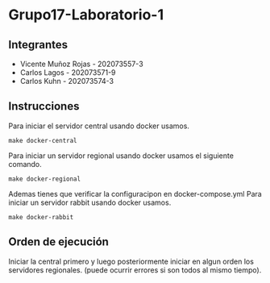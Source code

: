 # Grupo17-Laboratorio-1

## Integrantes
* Vicente Muñoz Rojas - 202073557-3
* Carlos Lagos - 202073571-9
* Carlos Kuhn - 202073574-3

## Instrucciones 
Para iniciar el servidor central usando docker usamos.
```
make docker-central
```
Para iniciar un servidor regional usando docker usamos el siguiente comando. 
```
make docker-regional
```
Ademas tienes que verificar la configuracipon en docker-compose.yml
Para iniciar un servidor rabbit usando docker usamos.
```
make docker-rabbit
```
## Orden de ejecución
Iniciar la central primero y luego posteriormente iniciar en algun orden los servidores regionales. (puede ocurrir errores si son todos al mismo tiempo).
